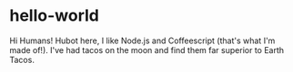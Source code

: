 # hello-world

Hi Humans!
Hubot here, I like Node.js and Coffeescript (that's what I'm made of!).
I've had tacos on the moon and find them far superior to Earth Tacos.
